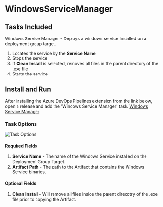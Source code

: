 # WindowsServiceManager

## Tasks Included

Windows Service Manager - Deploys a windows service installed on a deployment group target.

1. Locates the service by the **Service Name**
2. Stops the service
3. If **Clean Install** is selected, removes all files in the parent directory of the .exe file
4. Starts the service

## Install and Run

After installing the Azure DevOps Pipelines extension from the link below, open a release and add the 'Windows Service Manager' task.
[Windows Service Manager](https://marketplace.visualstudio.com/items?itemName=MDSolutions.WindowsServiceManagerWindowsServiceManager)

### Task Options

![Task Options](https://github.com/Dejulia489/WindowsServiceManager/blob/master/Images/TaskOptions.png?raw=true "Task Options")

#### Required Fields

1. **Service Name** - The name of the Windows Service installed on the Deployment Group Target.
2. **Artifact Path** - The path to the Artifact that contains the Windows Service binaries.

#### Optional Fields

1. **Clean Install** - Will remove all files inside the parent direcotry of the .exe file prior to copying the Artifact.